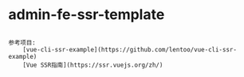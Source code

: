 # admin-fe-ssr-template
## 
```
参考项目:
	[vue-cli-ssr-example](https://github.com/lentoo/vue-cli-ssr-example)
	[Vue SSR指南](https://ssr.vuejs.org/zh/)
```